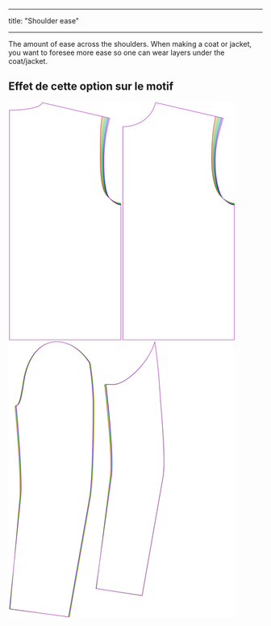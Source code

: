 - - -
title: "Shoulder ease"
- - -

The amount of ease across the shoulders. When making a coat or jacket, you want to foresee more ease so one can wear layers under the coat/jacket.

## Effet de cette option sur le motif

![This image shows the effect of this option by superimposing several variants that have a different value for this option](bent_shoulderease_sample.svg "Effet de cette option sur le modèle")
